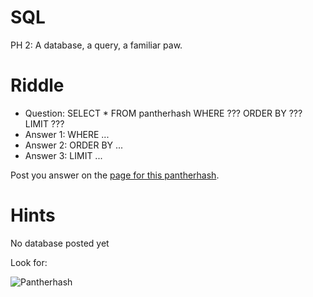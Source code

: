 SQL
====

PH 2: A database, a query, a familiar paw.

Riddle
===
* Question: SELECT * FROM pantherhash WHERE ??? ORDER BY ??? LIMIT ???
* Answer 1: WHERE ...
* Answer 2: ORDER BY ...
* Answer 3: LIMIT ...

Post you answer on the [page for this pantherhash](http://pantherhash.com/ph_2/ "SQL").

Hints
===
No database posted yet

Look for:

![Pantherhash](http://pantherhash.com/wp-content/uploads/2012/10/panterhash-150x150.png "Pantherhash")
